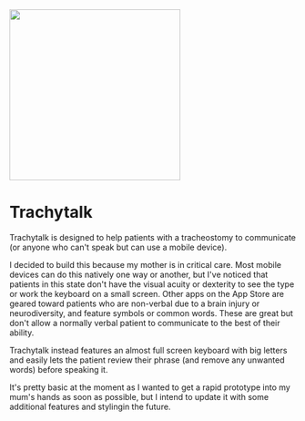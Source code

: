 <img src="https://github.com/matt-goldman/Trachytalk/assets/19944129/88cc4eeb-bdf5-4fdf-8abe-d44084ebd7d2" width="300"/>


# Trachytalk

Trachytalk is designed to help patients with a tracheostomy to communicate (or anyone who can't speak but can use a mobile device).

I decided to build this because my mother is in critical care. Most mobile devices can do this natively one way or another, but I've noticed that patients in this state don't have the visual acuity or dexterity to see the type or work the keyboard on a small screen. Other apps on the App Store are geared toward patients who are non-verbal due to a brain injury or neurodiversity, and feature symbols or common words. These are great but don't allow a normally verbal patient to communicate to the best of their ability.

Trachytalk instead features an almost full screen keyboard with big letters and easily lets the patient review their phrase (and remove any unwanted words) before speaking it.

It's pretty basic at the moment as I wanted to get a rapid prototype into my mum's hands as soon as possible, but I intend to update it with some additional features and stylingin the future.
